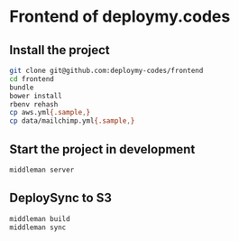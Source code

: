 # Frontend of deploymy.codes

## Install the project

```bash
git clone git@github.com:deploymy-codes/frontend
cd frontend
bundle
bower install
rbenv rehash
cp aws.yml{.sample,}
cp data/mailchimp.yml{.sample,}
```

## Start the project in development

```bash
middleman server
```

## DeploySync to S3

```bash
middleman build
middleman sync
```

